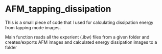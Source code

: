# AFM_tapping_dissipation

This is a small piece of code that I used for calculating dissipation energy from tapping mode images.

Main function reads all the experient (.ibw) files from a given folder and 
creates/exports AFM images and calculated energy dissipation images to a folder
